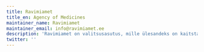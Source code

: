 ```yaml
---
title: Ravimiamet
title_en: Agency of Medicines
maintainer_name: Ravimiamet
maintainer_email: info@ravimiamet.ee
description: 'Ravimiamet on valitsusasutus, mille ülesandeks on kaitsta rahva tervist Eestis kasutatavate ravimite järelevalve kaudu. Ravimiamet osaleb ka loomade tervise kaitses, tehes järelevalvet veterinaarravimite üle. Ravimiamet on Sotsiaalministeeriumi haldusalas'
twitter: ''
---
```

